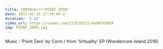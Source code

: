 ```yaml
---
title: CORIN<br/>"POINT ZER0"
date: 2017-02-15 17:50:00 Z
duration: '1:22'
video_url: https://vimeo.com/213510315/4a08f450d4
img: POINT_ZERO.jpg
---
```


Music : ‘Point Zero’ by Corin / from 'Virtuality' EP (Wondercore Island 2016)
<BR>
  <BR><BR>
